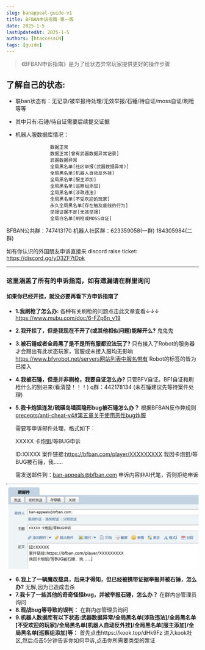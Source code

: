 ```yaml
---
slug: banappeal-guide-v1
title: BFBAN申诉指南-第一版
date: 2025-1-5
lastUpdatedAt: 2025-1-5
authors: [htaccessCN]
tags: [guide]
---
```


>《BFBAN申诉指南》是为了给状态异常玩家提供更好的操作步骤
<!-- truncate -->

## 了解自己的状态:
* 联ban状态有：无记录/被举报待处理/无效举报/石锤/待自证/moss自证/刷枪等等

* 其中只有:石锤/待自证需要后续提交证据

* 机器人服数据库情况：

```             
                数据正常
                数据正常[曾有武器数据异常记录]
                武器数据异常
                全局黑名单[社区举报(武器数据异常)]
                全局黑名单[机器人自动反外挂]
                全局黑名单[服主添加]
                全局黑名单[巡察组添加]
                全局黑名单[涉政违法]
                全局黑名单[不受欢迎的玩家]
                永久全局黑名单[存在触及底线的行为]
                举报证据不足[无效举报]
                全局白名单[刷枪或MOSS自证]
```

BFBAN公共群：747413170
机器人社区群：623359058(一群)     184305984(二群)

如有你认识的外国朋友申诉直接来
discord raise ticket: https://discord.gg/yD3ZF7tDpk

---

### 这里涵盖了所有的申诉指南，如有遗漏请在群里询问
#### 如果你已经开挂，就没必要再看下方申诉指南了
* **1.我刷枪了怎么办:**
各种有关刷枪的问题点击此文章查看↓↓↓
https://www.mubu.com/doc/6-FZp6n_y19
* **2.我开挂了，但是我现在不开了(或其他相似问题)能解开么?**
鬼鬼鬼
* **3.被石锤或者全局黑了是不是所有服都没法玩了?**
只有接入了Robot的服务器才会踢出有此状态玩家，官服或未接入服均无影响
https://www.bfvrobot.net/servers网站列表中服名带有 Robot的标签的皆为已接入
* **4.我被石锤，但是并非刷枪，我要自证怎么办?**
只管BFV自证。BF1自证和刷枪什么的别进来(看清楚！！！)
q群：442178134
(未石锤建议先等待案件处理)
* **5.我卡炮狙连发/硫磺岛墙面隐形bug被石锤怎么办？**
  根据BFBAN反作弊规则
  [precepts/anti-cheat-v4#第五章关于使用恶性bug炸服](https://announcement.bfban.com/precepts/anti-cheat-v4#%E7%AC%AC%E4%BA%94%E7%AB%A0%E5%85%B3%E4%BA%8E%E4%BD%BF%E7%94%A8%E6%81%B6%E6%80%A7bug%E7%82%B8%E6%9C%8D)

  需要写申诉邮件处理，格式如下：

  XXXXX 卡炮狙/等BUG申诉

  ID:XXXXX
  案件链接:https://bfban.com/player/XXXXXXXXX
  我因卡炮狙/等BUG被石锤，我......

  需发送邮件到：ban-appeals@bfban.com
  申诉内容非AI代笔，否则拒绝申诉

![alt text](image.png)
* **6.我上了一辆魔改载具，后来才得知，但已经被携带证据举报并被石锤，怎么办?**
无解,因为已造成击杀
* **7.我卡了一些其他的奇奇怪怪bug，并被举报石锤，怎么办？**
在群内@管理员询问
* **8.观战bug等导致的误判：**
在群内@管理员询问
* **9.机器人数据库有以下状态:武器数据异常/全局黑名单[涉政违法]/全局黑名单[不受欢迎的玩家]/全局黑名单[机器人自动反外挂]/全局黑名单[服主添加]/全局黑名单[巡察组添加]等：**
首先点击https://kook.top/dHk9Fz
进入kook社区,然后点击5分钟告诉你如何申诉,点击你所需要类型的票证


